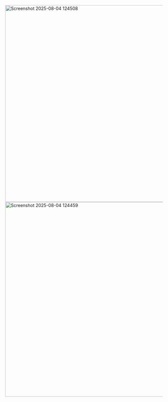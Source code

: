 <img width="864" height="630" alt="Screenshot 2025-08-04 124508" src="https://github.com/user-attachments/assets/7c09e6ec-9dec-4e78-a557-311725fb97ab" />
<img width="882" height="623" alt="Screenshot 2025-08-04 124459" src="https://github.com/user-attachments/assets/5f0bd67b-ac33-4847-a042-96b8d7cb678b" />
